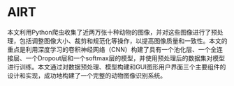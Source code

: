 # AIRT
本文利用Python爬虫收集了近两万张十种动物的图像，并对这些图像进行了预处理，包括调整图像大小、裁剪和规范化等操作，以提高图像质量和一致性。本文的重点是利用深度学习的卷积神经网络（CNN）构建了具有一个池化层、一个全连接层、一个Dropout层和一个softmax层的模型，并使用预处理后的数据集对模型进行训练。本文通过对数据预处理、模型构建和GUI图形用户界面三个主要组件的设计和实现，成功地构建了一个完整的动物图像识别系统。
